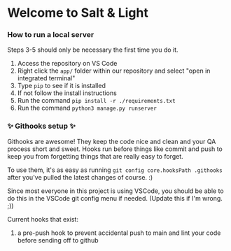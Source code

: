 # Welcome to Salt & Light

### How to run a local server

Steps 3-5 should only be necessary the first time you do it.
1. Access the repository on VS Code
2. Right click the `app/` folder within our repository and select "open in integrated terminal"
3. Type `pip` to see if it is installed
4. If not follow the install instructions
5. Run the command `pip install -r ./requirements.txt`
6. Run the command `python3 manage.py runserver`

### :sparkles: Githooks setup :sparkles:

Githooks are awesome! They keep the code nice and clean and your QA process short
and sweet. Hooks run before things like commit and push to keep you from forgetting
things that are really easy to forget.

To use them, it's as easy as running `git config core.hooksPath .githooks` after
you've pulled the latest changes of course. :)

Since most everyone in this project is using VSCode, you should be able to do this
in the VSCode git config menu if needed. (Update this if I'm wrong. ;))

Current hooks that exist:

1. a pre-push hook to prevent accidental push to main and lint your code before sending
   off to github
